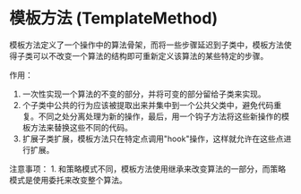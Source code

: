 # 模板方法 (TemplateMethod)
模板方法定义了一个操作中的算法骨架，而将一些步骤延迟到子类中，模板方法使得子类可以不改变一个算法的结构即可重新定义该算法的某些特定的步骤。

作用：
  1. 一次性实现一个算法的不变的部分，并将可变的部分留给子类来实现。
  2. 个子类中公共的行为应该被提取出来并集中到一个公共父类中，避免代码重复。不同之处分离处理为新的操作，最后，用一个钩子方法将这些新操作的模板方法来替换这些不同的代码。
  3. 扩展子类扩展，模板方法只在特定点调用"hook"操作，这样就允许在这些点进行扩展。

  注意事项：
    1. 和策略模式不同，模板方法使用继承来改变算法的一部分，而策略模式是使用委托来改变整个算法。